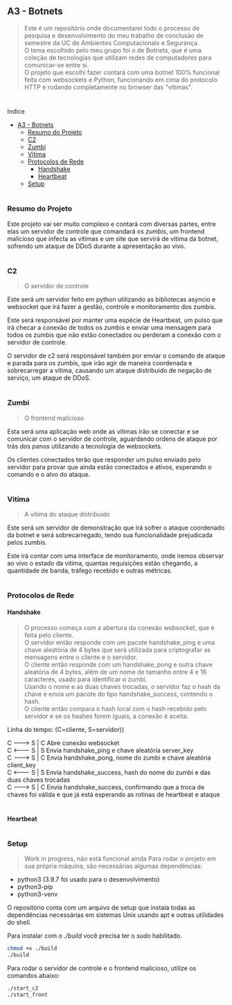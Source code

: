 ## A3 - Botnets

> Este é um repositório onde documentarei todo o processo de pesquisa e desenvolvimento do meu trabalho de conclusão de semestre da UC de Ambientes Computacionais e Segurança.  
> O tema escolhido pelo meu grupo foi o de Botnets, que é uma coleção de tecnologias que utilizam redes de computadores para comunicar-se entre si.  
> O projeto que escolhi fazer contará com uma botnet 100% funcional feita com websockets e Python, funcionando em cima do protocolo HTTP e rodando completamente no browser das "vítimas".

#

Indice
- [A3 - Botnets](#a3---botnets)
  - [Resumo do Projeto](#resumo-do-projeto)
  - [C2](#c2)
  - [Zumbi](#zumbi)
  - [Vitima](#vitima)
  - [Protocolos de Rede](#protocolos-de-rede)
    - [Handshake](#handshake)
    - [Heartbeat](#heartbeat)
  - [Setup](#setup)

#

<a name="resumo"></a>
### Resumo do Projeto

Este projeto vai ser muito complexo e contará com diversas partes, entre elas um servidor de controle que comandará os *zumbis*, um frontend malicioso que infecta as vítimas e um site que servirá de vítima da botnet, sofrendo um ataque de DDoS durante a apresentação ao vivo.

#

<a name="c2"></a>
### C2
> O servidor de controle  

Este será um servidor feito em python utilizando as bibliotecas asyncio e websocket que irá fazer a gestão, controle e monitoramento dos zumbis.

Este será responsável por manter uma espécie de Heartbeat, um pulso que irá checar a conexão de todos os zumbis e enviar uma mensagem para todos os zumbis que não estão conectados ou perderam a conexão com o servidor de controle.

O servidor de c2 será responsável também por enviar o comando de ataque e parada para os zumbis, que irão agir de maneira coordenada e sobrecarregar a vítima, causando um ataque distribuido de negação de serviço, um ataque de DDoS.

#

<a name="zumbi"></a>
### Zumbi
> O frontend malicioso

Esta será uma aplicação web onde as vítimas irão se conectar e se comunicar com o servidor de controle, aguardando ordens de ataque por trás dos panos utilizando a tecnologia de websockets.

Os clientes conectados terão que responder um pulso enviado pelo servidor para provar que ainda estão conectados e ativos, esperando o comando e o alvo do ataque.

#

<a name="vitima"></a>
### Vitima
> A vítima do ataque distribuido

Este será um servidor de demonstração que irá sofrer o ataque coordenado da botnet e será sobrecarregado, tendo sua funcionalidade prejudicada pelos zumbis.

Este irá contar com uma interface de monitoramento, onde iremos observar ao vivo o estado da vitima, quantas requisições estão chegando, a quantidade de banda, tráfego recebido e outras métricas.

#

<a name="protocolos"></a>
### Protocolos de Rede  
#### Handshake
> O processo começa com a abertura da conexão websocket, que é feita pelo cliente.  
> O servidor então responde com um pacote handshake_ping e uma chave aleatória de 4 bytes que será utilizada para criptografar as mensagens entre o cliente e o servidor.  
> O cliente então responde com um handshake_pong e outra chave aleatória de 4 bytes, além de um nome de tamanho entre 4 e 16 caracteres, usado para identificar o zumbi.  
> Usando o nome e as duas chaves trocadas, o servidor faz o hash da chave e envia um pacote do tipo handshake_success, contendo o hash.  
> O cliente então compara o hash local com o hash recebido pelo servidor e se os hashes forem iguais, a conexão é aceita.  

Linha do tempo: (C=cliente, S=servidor))  

C ---> S | C Abre conexão websocket  
C <--- S | S Envia handshake_ping e chave aleatória server_key  
C ---> S | C Envia handshake_pong, nome do zumbi e chave aleatória client_key  
C <--- S | S Envia handshake_success, hash do nome do zumbi e das duas chaves trocadas  
C ---> S | C Envia handshake_success, confirmando que a troca de chaves foi válida e que já está esperando as rotinas de heartbeat e ataque  

#

#### Heartbeat

#

<a name="setup"></a>
### Setup
> Work in progress, não está funcional ainda
Para rodar o projeto em sua própria máquina, são necessárias algumas dependências:
- python3 (3.9.7 foi usado para o desenvolvimento)
- python3-pip
- python3-venv

O repositório conta com um arquivo de setup que instala todas as dependências necessárias em sistemas Unix usando apt e outras utilidades do shell.

Para instalar com o *./build* você precisa ter o *sudo* habilitado.

```bash
chmod +x ./build
./build
```

Para rodar o servidor de controle e o frontend malicioso, utilize os comandos abaixo:

```bash
./start_c2
./start_front
```